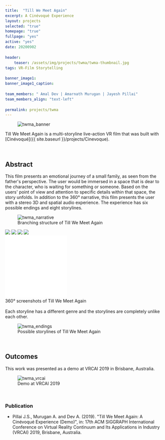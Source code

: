 ```yaml
---
title:  "Till We Meet Again"
excerpt: A Cinévoqué Experience
layout: projects   
selected: "true"
homepage: "true"
fullpage: "yes"
active: "yes"
date: 20200902

header:
    teaser: /assets/img/projects/twma/twma-thumbnail.jpg
tags: VR-Film Storytelling  

banner_image1:
banner_image1_caption:

team_members: " Amal Dev | Amarnath Murugan | Jayesh Pillai"
team_members_align: "text-left"

permalink: projects/twma
---
```


<figure class="align-center" style="width:100%;">
  <img src="{{ site.url }}{{ site.baseurl }}/assets/img/projects/twma/twma_poster.jpg" alt="twma_banner">
</figure> 

Till We Meet Again is a multi-storyline live-action VR film that was built with [Cinévoqué]({{ site.baseurl }}/projects/Cinevoque).

<br>

## Abstract

This film presents an emotional journey of a small family, as seen from the father's perspective. The user would be immersed in a space that is dear to the character, who is waiting for something or someone. Based on the users' point of view and attention to specific details within that space, the story unfolds. In addition to the 360° narrative, this film presents the user with a stereo 3D and spatial audio experience. The experience has six possible endings and eight storylines. 

<figure class="align-center" style="width:100%;">
  <img src="{{ site.url }}{{ site.baseurl }}/assets/img/projects/twma/twma_narrative.jpg" alt="twma_narrative">
  <figcaption>Branching structure of Till We Meet Again</figcaption>
</figure> 


<!-- 360-degree image embed. -->
<div class = "vr_single">
    <a-scene loading-screen="dotsColor: white; backgroundColor: #008055;" class="" embedded style="margin:0px; padding:0px;" vr-mode-ui="enterVRButton: #myEnterVRButton; enterARButton: #myEnterARButton" >
          <a id="myEnterVRButton" href="#">
            <div id="VRButton">
              <i class="fas fa-expand"></i>
              <i class="fas fa-vr-cardboard"></i>
            </div>
          </a>
          <a id="myEnterARButton" href="#"></a>
  <a-assets>
            <!-- Images. -->
    <img id="twma1" src="{{ site.baseurl }}/assets/img/projects/twma/360_twma_1.jpg">
    <img id="twma3" src="{{ site.baseurl }}/assets/img/projects/twma/360_twma_3.jpg">
    <img id="twma2" src="{{ site.baseurl }}/assets/img/projects/twma/360_twma_2.jpg">
    <img id="twma4" src="{{ site.baseurl }}/assets/img/projects/twma/360_twma_4.jpg">
  </a-assets>
  <!-- 360-degree image. -->
  <a-entity rotation="0 0 0" animation="property: rotation; to: 0 -360 0; loop: true; dur: 500000; easing: linear">
        <a-sky class = "ARcarousel" id="image-360" radius="100" rotation="0 -90 0" src="#twma1"></a-sky>
    </a-entity>
  </a-scene>
    <div class = "vr_overlay">  
    <img src="/assets/img/360/360_icon.png">
    </div>
</div>

  <figcaption>360° screenshots of Till We Meet Again</figcaption>

<br>
Each storyline has a different genre and the storylines are completely unlike each other. 

<figure class="align-center" style="width:100%;">
  <img src="{{ site.baseurl }}/assets/img/projects/twma/endings.jpg" alt="twma_endings">
  <figcaption>Possible storylines of Till We Meet Again</figcaption>
</figure> 

<br>

## Outcomes

This work was presented as a demo at VRCAI 2019 in Brisbane, Australia. 

<figure class="align-center" style="width:100%;">
  <img src="{{ site.url }}{{ site.baseurl }}/assets/img/projects/twma/twma_vrcai.jpg" alt="twma_vrcai">
  <figcaption>Demo at VRCAI 2019</figcaption>
</figure> 

<br>

### **Publication**

- Pillai J.S., Murugan A. and Dev A. (2019). "Till We Meet Again: A Cinévoqué Experience (Demo)", in: 17th ACM SIGGRAPH International Conference on Virtual Reality Continuum and Its Applications in Industry (VRCAI) 2019, Brisbane, Australia.


<script>

    var slideIndex = 0;
    ARcarousel();

function carousel() {
  var i;
  var x = document.getElementsByClassName("mySlides");
  for (i = 0; i < x.length; i++) {
    x[i].style.display = "none";
  }
  slideIndex++;
  if (slideIndex > x.length) {slideIndex = 1}
  x[slideIndex-1].style.display = "inline";
  setTimeout(carousel, 5000); // Change image every 2 seconds
}
    
function ARcarousel() {
  var i;
    var x = document.getElementsByClassName("ARcarousel");
    var p = document.querySelector('a-sky');
    
  slideIndex++;
    
  if (slideIndex > 4) 
  {
      slideIndex = 1;
  }
    
    if(slideIndex == 1)
        {
            p.setAttribute('src','#twma1');
        }
    else
    if(slideIndex == 2)
        {
            p.setAttribute('src','#twma3');
        }
    else
    if(slideIndex == 3)
        {
            p.setAttribute('src','#twma2');
        }
    else
    if(slideIndex == 4)
        {
            p.setAttribute('src','#twma4');
        }

  setTimeout(ARcarousel, 7000); // Change image every few seconds
}

</script>
  
